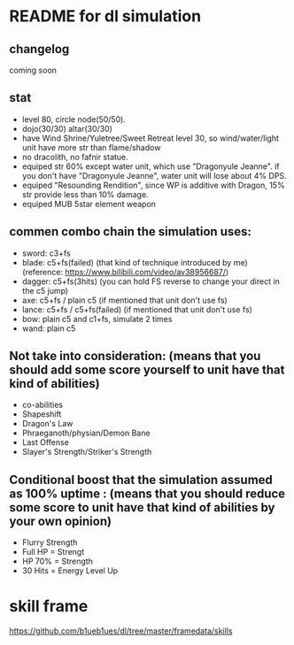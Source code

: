 # README for dl simulation


## changelog
coming soon


## stat
- level 80, circle node(50/50).
- dojo(30/30) altar(30/30) 
- have Wind Shrine/Yuletree/Sweet Retreat level 30, so wind/water/light unit have more str than flame/shadow
- no dracolith, no fafnir statue.
- equiped str 60% except water unit, which use "Dragonyule Jeanne". if you don't have "Dragonyule Jeanne", water unit will lose about 4% DPS.
- equiped "Resounding Rendition", since WP is additive with Dragon, 15% str provide less than 10% damage.
- equiped MUB 5star element weapon

## commen combo chain the simulation uses:
- sword: c3+fs
- blade: c5+fs(failed) (that kind of technique introduced by me) (reference: https://www.bilibili.com/video/av38956687/)
- dagger: c5+fs(3hits) (you can hold FS reverse to change your direct in the c5 jump)
- axe: c5+fs / plain c5 (if mentioned that unit don't use fs)
- lance: c5+fs / c5+fs(failed) (if mentioned that unit don't use fs)
- bow: plain c5 and c1+fs, simulate 2 times
- wand: plain c5


## Not take into consideration: (means that you should add some score yourself to unit have that kind of abilities)
- co-abilities
- Shapeshift
- Dragon's Law
- Phraeganoth/physian/Demon Bane
- Last Offense 
- Slayer's Strength/Striker's Strength

## Conditional boost that the simulation assumed as 100% uptime : (means that you should reduce some score to unit have that kind of abilities by your own opinion)
- Flurry Strength 
- Full HP = Strengt
- HP 70% = Strength
- 30 Hits = Energy Level Up


# skill frame
https://github.com/b1ueb1ues/dl/tree/master/framedata/skills
